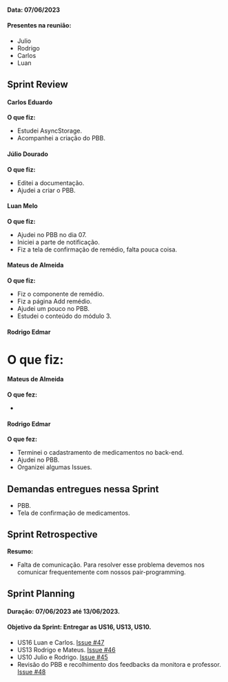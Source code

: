 #### Data: 07/06/2023
#### Presentes na reunião:

- Julio
- Rodrigo
- Carlos
- Luan

 
## Sprint Review
#### Carlos Eduardo
**O que fiz:**

- Estudei AsyncStorage.
- Acompanhei a criação do PBB.


#### Júlio Dourado
**O que fiz:**

- Editei a documentação.
- Ajudei a criar o PBB.


#### Luan Melo
**O que fiz:**


- Ajudei no PBB no dia 07.
- Iniciei a parte de notificação.
- Fiz a tela de confirmação de remédio, falta pouca coisa.


#### Mateus de Almeida
**O que fiz:**

- Fiz o componente de remédio. 
- Fiz a página Add remédio.
- Ajudei um pouco no PBB.
- Estudei o conteúdo do módulo 3.


#### Rodrigo Edmar
**O que fiz:**
=======
#### Mateus de Almeida
**O que fez:**

- 

#### Rodrigo Edmar
**O que fez:**

- Terminei o cadastramento de medicamentos no back-end.
- Ajudei no PBB.
- Organizei algumas Issues.


## Demandas entregues nessa Sprint

- PBB.
- Tela de confirmação de medicamentos.


## Sprint Retrospective 
**Resumo:**

- Falta de comunicação. Para resolver esse problema devemos nos comunicar frequentemente com nossos pair-programming.


## Sprint Planning

#### Duração: 07/06/2023 até 13/06/2023.
#### Objetivo da Sprint: Entregar as US16, US13, US10.

- US16 Luan e Carlos. [Issue #47](https://github.com/mdsreq-fga-unb/2023.1-Remediario/issues/47)
- US13 Rodrigo e Mateus. [Issue #46](https://github.com/mdsreq-fga-unb/2023.1-Remediario/issues/46)
- US10 Julio e Rodrigo. [Issue #45](https://github.com/mdsreq-fga-unb/2023.1-Remediario/issues/45)
- Revisão do PBB e recolhimento dos feedbacks da monitora e professor. [Issue #48](https://github.com/mdsreq-fga-unb/2023.1-Remediario/issues/48)